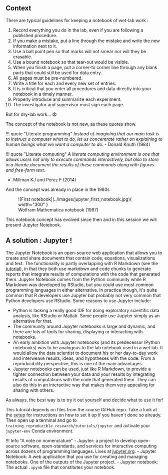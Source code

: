 ## Context

There are typical guidelines for keeping a notebook of wet-lab work :

1. Record everything you do in the lab, even if you are following a published procedure.
2. If you make a mistake, put a line through the mistake and write the new information next to it.
3. Use a ball point pen so that marks will not smear nor will they be erasable.
4. Use a bound notebook so that tear-out would be visible.
5. When you finish a page, put a corner-to corner line through any blank parts that could still be used for data entry.
6. All pages must be pre-numbered.
7. Write a title for each and every new set of entries.
8. It is critical that you enter all procedures and data directly into your notebook in a timely manner.
9. Properly introduce and summarize each experiment.
10. The investigator and supervisor must sign each page.

But for dry-lab work... :fearful:

The concept of the notebook is not new, as these quotes show.

!!! quote "Literate programming"
  *Instead of imagining that our main task is to instruct a computer what to do, let us concentrate rather on explaining to human beings what we want a computer to do.* - Donald Knuth (1984)

!!! quote "Literate computing"
  *A literate computing environment is one that allows users not only to execute commands interactively, but also to store in a literate document the results of these commands along with figures and free-form text.*
  - Millman KJ and Perez F (2014)

And the concept was already in place in the 1980s

<figure markdown>
  ![First notebook](../images/jupyter_first_notebook.jpg){ width="300" }
  <figcaption>Wolfram Mathematica notebook (1987)</figcaption>
</figure>

This notebook concept has evolved since then and in this session we will present Jupyter Notebook.
## A solution : Jupyter ! 

The Jupyter Notebook is an open-source web application that allows you to
create and share documents that contain code, equations, visualizations and
text. The functionality is partly overlapping with R Markdown (see the
[tutorial](r-markdown-1-introduction)), in that they both use markdown and code
chunks to generate reports that integrate results of computations with the code
that generated them. Jupyter Notebook comes from the Python community while
R Markdown was developed by RStudio, but you could use most common programming
languages in either alternative. In practice though, it's quite common that
R developers use Jupyter but probably not very common that Python developers
use RStudio. Some reasons to use Jupyter include:

* Python is lacking a really good IDE for doing exploratory scientific data
  analysis, like RStudio or Matlab. Some people use Jupyter simply as an
  alternative for that.
* The community around Jupyter notebooks is large and dynamic, and there are
  lots of tools for sharing, displaying or interacting with notebooks.
* An early ambition with Jupyter notebooks (and its predecessor IPython
  notebooks) was to be analogous to the lab notebook used in a wet lab. It
  would allow the data scientist to document his or her day-to-day work and
  interweave results, ideas, and hypotheses with the code. From
  a reproducibility perspective, this is one of the main advantages.
* Jupyter notebooks can be used, just like R Markdown, to provide a tighter
  connection between your data and your results by integrating results of
  computations with the code that generated them. They can also do this in an
  interactive way that makes them very appealing for sharing with others.

As always, the best way is to try it out yourself and decide what to use it
for!

This tutorial depends on files from the course GitHub repo. Take a look at the
[setup](pre-course-setup) for instructions on how to set it up if you haven't
done so already. Then open up a terminal and go to
`training_reproducible_research/tutorials/jupyter` and activate your
`jupyter-env` Conda environment.

!!! Info "A note on nomenclature"
    - Jupyter: a project to develop open-source software, open-standards, and
    services for interactive computing across dozens of programming
    languages. Lives at [jupyter.org](https://jupyter.org).
    - Jupyter Notebook: A web application that you use for creating and
    managing notebooks. One of the outputs of the Jupyter project.
    - Jupyter notebook: The actual `.ipynb` file that constitutes your
    notebook.
